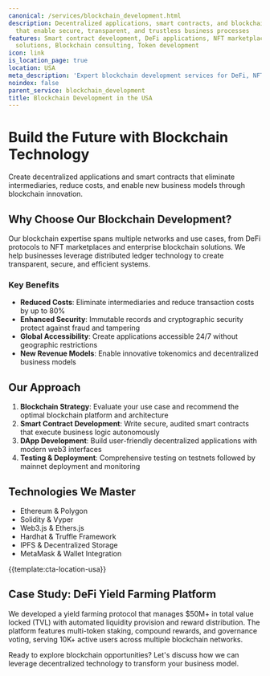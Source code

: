 ```yaml
---
canonical: /services/blockchain_development.html
description: Decentralized applications, smart contracts, and blockchain solutions
  that enable secure, transparent, and trustless business processes
features: Smart contract development, DeFi applications, NFT marketplaces, Cryptocurrency
  solutions, Blockchain consulting, Token development
icon: link
is_location_page: true
location: USA
meta_description: 'Expert blockchain development services for DeFi, NFTs & smart contracts in the USA. Build secure, scalable decentralized applications with proven developers.'
noindex: false
parent_service: blockchain_development
title: Blockchain Development in the USA
---
```



# Build the Future with Blockchain Technology

Create decentralized applications and smart contracts that eliminate intermediaries, reduce costs, and enable new business models through blockchain innovation.

## Why Choose Our Blockchain Development?

Our blockchain expertise spans multiple networks and use cases, from DeFi protocols to NFT marketplaces and enterprise blockchain solutions. We help businesses leverage distributed ledger technology to create transparent, secure, and efficient systems.

### Key Benefits

- **Reduced Costs**: Eliminate intermediaries and reduce transaction costs by up to 80%
- **Enhanced Security**: Immutable records and cryptographic security protect against fraud and tampering
- **Global Accessibility**: Create applications accessible 24/7 without geographic restrictions
- **New Revenue Models**: Enable innovative tokenomics and decentralized business models

## Our Approach

1. **Blockchain Strategy**: Evaluate your use case and recommend the optimal blockchain platform and architecture
2. **Smart Contract Development**: Write secure, audited smart contracts that execute business logic autonomously
3. **DApp Development**: Build user-friendly decentralized applications with modern web3 interfaces
4. **Testing & Deployment**: Comprehensive testing on testnets followed by mainnet deployment and monitoring

## Technologies We Master

- Ethereum & Polygon
- Solidity & Vyper
- Web3.js & Ethers.js
- Hardhat & Truffle Framework
- IPFS & Decentralized Storage
- MetaMask & Wallet Integration

{{template:cta-location-usa}}

## Case Study: DeFi Yield Farming Platform

We developed a yield farming protocol that manages $50M+ in total value locked (TVL) with automated liquidity provision and reward distribution. The platform features multi-token staking, compound rewards, and governance voting, serving 10K+ active users across multiple blockchain networks.

Ready to explore blockchain opportunities? Let's discuss how we can leverage decentralized technology to transform your business model.

